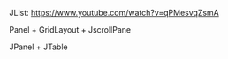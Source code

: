 JList: https://www.youtube.com/watch?v=qPMesvqZsmA

Panel + GridLayout + JscrollPane

JPanel + JTable
